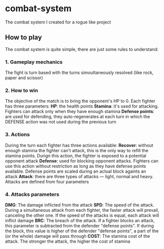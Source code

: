 # combat-system
The combat system I created for a rogue like project

## How to play
The combat system is quite simple, there are just some rules to understand:

### 1. Gameplay mechanics
The fight is turn based with the turns simoultaneously resolved (like rock, paper and scissor)

### 2. How to win
The objective of the match is to bring the opponent's HP to 0.
Each fighter has three parameters:
**HP**: the health points
**Stamina**: it's used for attacking. Fighters can attack only when they have enough stamina
**Defense points**: are used for defending, they auto-regenerates at each turn in which the DEFENSE action was not used during the previous turn

### 3. Actions
During the turn each fighter has three actions available:
**Recover**: without enough stamina the fighter can't attack, this is the only way to refill the stamina points. Durign this action, the fighter is exposed to a potential opponent attack
**Defense**: used for blocking opponent attacks. Fighters can use this action without restriction as long as they have defense points available. Defense points are scaled during an actual block againts an attack
**Attack**: there are three types of attacks — light, normal and heavy. Attacks are defined from four parameters

### 4. Attacks parameters
**DMG**: The damage inflicted from the attack
**SPD**: The speed of the attack. During a simultaneous attack from each fighter, the faster attack will prevail, canceling the other one. If the speed of the attacks is equal, each attack will inflict damage
**BRC**: The breach of the attack. If a fighter blocks an attack, this parameter is subtracted from the defender "defense points". If during the block, this value is higher of the defender "defense points", a part of the (or the whole) damage will pass through
**COST**: The stamina cost of the attack. The stronger the attack, the higher the cost of stamina
